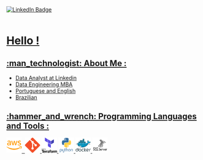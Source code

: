 
<div id="badges">
  <a href="https://www.linkedin.com/in/elweshonoratonunes/">
    <img src="https://img.shields.io/badge/LinkedIn-blue?style=for-the-badge&logo=linkedin&logoColor=white" alt="LinkedIn Badge"/>
</div>
<div id="counter"> 
  <img src="https://komarev.com/ghpvc/?username=elweshonoratonunes&style=flat-square&color=blue" alt=""/>
</div>
  
  
<h1>
  Hello !
  
</h1>
  
<div align="center">

</div>
  

  
<h2>
  :man_technologist: About Me :  
</h2>
  
- Data Analyst at Linkedin
- Data Engineering MBA
- Portuguese and English
- Brazilian  
  

  
<h2>
:hammer_and_wrench: Programming Languages and Tools : 
</h2>
<div>
  <img src="https://github.com/devicons/devicon/blob/master/icons/amazonwebservices/amazonwebservices-plain-wordmark.svg" title="AWS" alt="AWS" width="40" height="40"/>&nbsp;
  <img src="https://raw.githubusercontent.com/devicons/devicon/1119b9f84c0290e0f0b38982099a2bd027a48bf1/icons/git/git-plain.svg" title="Git" **alt="Git" width="40" height="40"/>
  <img src="https://github.com/devicons/devicon/blob/master/icons/terraform/terraform-original-wordmark.svg" title="terraform" **alt="terraform" width="40" height="40"/>
  <img src="https://raw.githubusercontent.com/devicons/devicon/1119b9f84c0290e0f0b38982099a2bd027a48bf1/icons/python/python-original-wordmark.svg" title="python" **alt="python" width="40" height="40"/>
  <img src="https://raw.githubusercontent.com/devicons/devicon/1119b9f84c0290e0f0b38982099a2bd027a48bf1/icons/docker/docker-original-wordmark.svg" title="docker" **alt="docker" width="40" height="40"/>
  <img src="https://raw.githubusercontent.com/devicons/devicon/1119b9f84c0290e0f0b38982099a2bd027a48bf1/icons/microsoftsqlserver/microsoftsqlserver-plain-wordmark.svg" title="microsoftsqlserver" **alt="microsoftsqlserver" width="40" height="40"/>
</div>  
  
